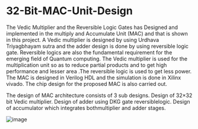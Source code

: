 # 32-Bit-MAC-Unit-Design

The Vedic Multiplier and the Reversible Logic Gates has Designed and implemented in the multiply and Accumulate Unit (MAC) and that is shown in this project. A Vedic multiplier is designed by using Urdhava Triyagbhayam sutra and the adder design is done by using reversible logic gate. Reversible logics are also the fundamental requirement for the emerging field of Quantum computing. The Vedic multiplier is used for the multiplication unit so as to reduce partial products and to get high performance and lesser area .The reversible logic is used to get less power. The MAC is designed in Verilog HDL and the simulation is done in Xilinx vivado. The chip design for the proposed MAC is also carried out.

The design of MAC architecture consists of 3 sub designs.
Design of 32×32 bit Vedic multiplier.
Design of adder using DKG gate reversiblelogic.
Design of accumulator which integrates bothmultiplier and adder stages.

![image](https://github.com/KishorKumar0/32-Bit-MAC-Unit-Design/assets/144250655/2b76b466-6b9a-4a07-9b18-38dfd4564eeb) 
